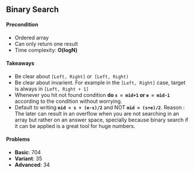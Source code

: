 ## Binary Search

#### Precondition

- Ordered array
- Can only return one result
- Time complexity: **O(logN)**

#### Takeaways

- Be clear about `[Left, Right]` or` [Left, Right)`
- Be clear about invarient. For example in the `[Left, Right]` case, target is always in `[Left, Right + 1]`
- Whenever you hit not found condition **do `s = mid+1` or `e = mid-1`** according to the condition without worrying.
- Default to writing **`mid = s + (e-s)/2`** and NOT **`mid = (s+e)/2`**.
  Reason : The later can result in an overflow when you are not searching in an array but rather on an answer space, specially because binary search if it can be applied is a great tool for huge numbers.

#### Problems

- **Basic**: 704
- **Variant**: 35
- **Advanced**: 34
